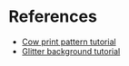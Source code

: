 # References

- [Cow print pattern tutorial](https://css-tricks.com/three-ways-to-blob-with-css-and-svg/)
- [Glitter background tutorial](https://medium.com/@troubalex/glitter-and-be-gay-74878830bbf5)

